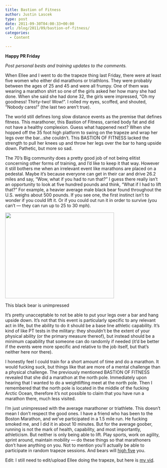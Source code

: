 ```yaml
---
title: Bastion of Fitness
author: Justin Lascek
type: post
date: 2011-09-30T04:00:33+00:00
url: /blog/2011/09/bastion-of-fitness/
categories:
  - Content

---
```

**Happy PR Friday**
  
_Post personal bests and training updates to the comments._
  


When Ellee and I went to do the trapeze thing last Friday, there were at least five women who either did marathons or triathlons. They were probably between the ages of 25 and 45 and were all frumpy. One of them was wearing a marathon shirt so one of the girls asked her how many she had done. When she said she had done 32, the girls were impressed, &#8220;Oh my goodness! Thirty-two! Wow!&#8221;. I rolled my eyes, scoffed, and shouted, &#8220;Nobody cares!&#8221; (the last two aren&#8217;t true).
  


The world still defines long slow distance events as the premise that defines fitness. This marathoner, this Bastion of Fitness, carried body fat and did not have a healthy complexion. Guess what happened next? When she hopped off the 35 foot high platform to swing on the trapeze and wrap her legs over the bar&#8230;she couldn&#8217;t. This BASTION OF FITNESS lacked the strength to pull her knees up and throw her legs over the bar to hang upside down. Pathetic, but more so sad.

The 70&#8217;s Big community does a pretty good job of not being elitist concerning other forms of training, and I&#8217;d like to keep it that way. However it still bothers me when an irrelevant event like marathons are placed on a pedestal. Maybe it&#8217;s because everyone can get in their car and drive 26.2 miles and say, &#8220;Wow, what if you had to run that?&#8221; I guess there really isn&#8217;t an opportunity to look at five hundred pounds and think, &#8220;What if I had to lift that?&#8221; For example, a heavier average male black bear found throughout the U.S. weighs about 500 pounds. If you see one, the first instinct isn&#8217;t to wonder if you could lift it. Or if you could out run it in order to survive (you can&#8217;t &#8212; they can run up to 25 to 30 mph).

<div id="attachment_5480" style="width: 360px" class="wp-caption aligncenter">
  <a href="/2011/09/bear-at-table.jpg"><img aria-describedby="caption-attachment-5480" data-attachment-id="5480" data-permalink="/blog/2011/09/bastion-of-fitness/bear-at-table/" data-orig-file="/2011/09/bear-at-table.jpg" data-orig-size="350,276" data-comments-opened="1" data-image-meta="{&quot;aperture&quot;:&quot;0&quot;,&quot;credit&quot;:&quot;&quot;,&quot;camera&quot;:&quot;&quot;,&quot;caption&quot;:&quot;&quot;,&quot;created_timestamp&quot;:&quot;0&quot;,&quot;copyright&quot;:&quot;&quot;,&quot;focal_length&quot;:&quot;0&quot;,&quot;iso&quot;:&quot;0&quot;,&quot;shutter_speed&quot;:&quot;0&quot;,&quot;title&quot;:&quot;&quot;}" data-image-title="bear-at-table" data-image-description="" data-medium-file="/2011/09/bear-at-table.jpg" data-large-file="/2011/09/bear-at-table.jpg" class="size-full wp-image-5480" title="bear-at-table" src="/2011/09/bear-at-table.jpg" alt="" width="350" height="276" /></a>
  
  <p id="caption-attachment-5480" class="wp-caption-text">
    This black bear is unimpressed
  </p>
</div>

It&#8217;s pretty unacceptable to not be able to put your legs over a bar and hang upside down. It&#8217;s not that this event is particularly specific to any relevant act in life, but the ability to do it should be a base line athletic capability. It&#8217;s kind of like PT tests in the military: they shouldn&#8217;t be the extent of your physical ability (or the primary measure thereof), but instead should be a minimum capability that someone can do randomly if needed (it&#8217;d be better if the events were more specific and relative to the job itself, but that&#8217;s neither here nor there).

I honestly feel I could train for a short amount of time and do a marathon. It would fucking suck, but things like that are more of a mental challenge than a physical challenge. The previously mentioned BASTION OF FITNESS revealed that she did a marathon at the north pole. Immediately upon hearing that I wanted to do a weightlifting meet at the north pole. Then I remembered that the north pole is located in the middle of the fucking Arctic Ocean, therefore it&#8217;s not possible to claim that you have run a marathon there, much less visited.

I&#8217;m just unimpressed with the average marathoner or triathlete. This doesn&#8217;t mean I don&#8217;t respect the good ones. I have a friend who has been to the Boston Marathon, and we&#8217;ve participated in a 1.5 mile run. He fucking smoked me, and I did it in about 10 minutes. But for the average goober, running is not the mark of health, capability, and most importantly, athleticism. But neither is only being able to lift. Play sports, work on agility, sprint around, maintain mobility &#8212; do these things so that marathoners don&#8217;t have anything on you. Not to mention you&#8217;ll actually be able to participate in random trapeze sessions. And bears will <a href="http://monsterrebellion.files.wordpress.com/2009/08/gfbear.jpg" target="_blank">high five</a> you.
  

  
Edit: I still need to edit/upload Ellee doing the trapeze, but here is <a href="http://www.youtube.com/watch?v=HNWV6XX9hZ4" target="_blank">my vid</a>.
